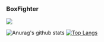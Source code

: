 ### BoxFighter

![](https://komarev.com/ghpvc/?username=BoxFighter&color=yellowgreen)

![Anurag's github stats](https://github-readme-stats.vercel.app/api?username=BoxFighter&show_icons=true&icon_color=fff&bg_color=30,e96443,904e95&title_color=fff&text_color=fff)   [![Top Langs](https://github-readme-stats.vercel.app/api/top-langs/?username=BoxFighter&layout=compact&theme=buefy)](https://github.com/anuraghazra/github-readme-stats)
